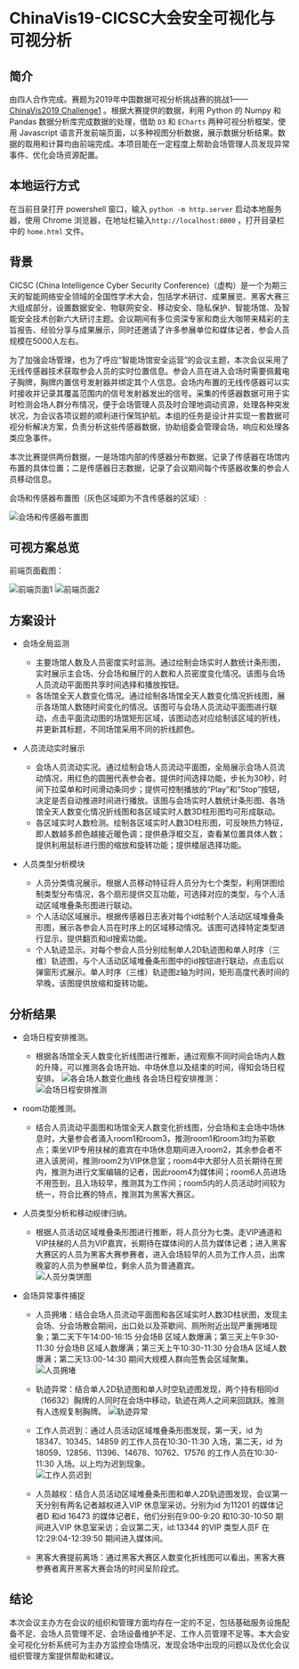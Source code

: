 # **ChinaVis19-CICSC大会安全可视化与可视分析**

## **简介**  
    
由四人合作完成。赛题为2019年中国数据可视分析挑战赛的挑战1—— [ChinaVis2019 Challenge1](http://www.chinavis.org/2019/challenge.html) 。根据大赛提供的数据，利用 Python 的 Numpy 和  Pandas 数据分析库完成数据的处理，借助 `D3` 和 `ECharts` 两种可视分析框架，使用 Javascript 语言开发前端页面，以多种视图分析数据，展示数据分析结果。数据的取用和计算均由前端完成。本项目能在一定程度上帮助会场管理人员发现异常事件、优化会场资源配置。

## **本地运行方式**

在当前目录打开 powershell 窗口，输入 `python -m http.server` 启动本地服务器，使用 Chrome 浏览器，在地址栏输入`http://localhost:8000` ，打开目录栏中的 `home.html` 文件。  


## **背景**
CICSC (China Intelligence Cyber Security Conference)（虚构）是一个为期三天的智能网络安全领域的全国性学术大会，包括学术研讨、成果展览、黑客大赛三大组成部分，设置数据安全、物联网安全、移动安全、隐私保护、智能场馆、及智能安全技术创新六大研讨主题。会议期间有多位资深专家和商业大咖带来精彩的主旨报告、经验分享与成果展示，同时还邀请了许多参展单位和媒体记者，参会人员规模在5000人左右。

为了加强会场管理，也为了呼应“智能场馆安全运营”的会议主题，本次会议采用了无线传感器技术获取参会人员的实时位置信息。参会人员在进入会场时需要佩戴电子胸牌，胸牌内置信号发射器并绑定其个人信息。会场内布置的无线传感器可以实时接收并记录其覆盖范围内的信号发射器发出的信号。采集的传感器数据可用于实时检测会场人群分布情况，便于会场管理人员及时合理地调动资源，处理各种突发状况，为会议各项议题的顺利进行保驾护航。本组的任务是设计并实现一套数据可视分析解决方案，负责分析这些传感器数据，协助组委会管理会场，响应和处理各类应急事件。 

本次比赛提供两份数据，一是场馆内部的传感器分布数据，记录了传感器在场馆内布置的具体位置；二是传感器日志数据，记录了会议期间每个传感器收集的参会人员移动信息。 
 
会场和传感器布置图（灰色区域即为不含传感器的区域）:

![会场和传感器布置图](images/会场和传感器布置图.jpg)


## **可视方案总览**  

 前端页面截图：

![前端页面1](images/前端页面1.png)
![前端页面2](images/前端页面2.png)

## **方案设计**

* 会场全局监测
  * 主要场馆人数及人员密度实时监测。通过绘制会场实时人数统计条形图，实时展示主会场、分会场和展厅的人数和人员密度变化情况。该图与会场人员流动平面图共享时间选择和播放按钮。
  * 各场馆全天人数变化情况。通过绘制各场馆全天人数变化情况折线图，展示各场馆人数随时间变化的情况。该图可与会场人员流动平面图进行联动，点击平面流动图的场馆矩形区域，该图动态对应绘制该区域的折线，并更新其标题，不同场馆采用不同的折线颜色。
  
* 人员流动实时展示
  * 会场人员流动实况。通过绘制会场人员流动平面图，全局展示会场人员流动情况，用红色的圆圈代表参会者。提供时间选择功能，步长为30秒，时间下拉菜单和时间滑动条同步；提供可控制播放的“Play”和“Stop”按钮，决定是否自动推进时间进行播放。该图与会场实时人数统计条形图、各场馆全天人数变化情况折线图和各区域实时人数3D柱形图均可形成联动。
  * 各区域实时人数检测。绘制各区域实时人数3D柱形图，可反映热力特征，即人数越多颜色越接近暖色调；提供悬浮框交互，查看某位置具体人数；提供利用鼠标进行图的缩放和旋转功能；提供楼层选择功能。

* 人员类型分析模块
  * 人员分类情况展示。根据人员移动特征将人员分为七个类型，利用饼图绘制类型分布情况，各个扇形提供交互功能，可选择对应的类型，与个人活动区域堆叠条形图进行联动。
  * 个人活动区域展示。根据传感器日志表对每个id绘制个人活动区域堆叠条形图，展示各参会人员在时序上的区域移动情况。该图可选择特定类型进行显示，提供翻页和id搜索功能。
  * 个人轨迹显示。对每个参会人员分别绘制单人2D轨迹图和单人时序（三维）轨迹图，与个人活动区域堆叠条形图中的id按钮进行联动，点击后以弹窗形式展示。单人时序（三维）轨迹图z轴为时间，矩形高度代表时间的早晚，该图提供放缩和旋转功能。

## **分析结果**

* 会场日程安排推测。
  * 根据各场馆全天人数变化折线图进行推断，通过观察不同时间会场内人数的升降，可以推测各会场开始、中场休息以及结束的时间，得知会场日程安排。
  ![各会场人数变化曲线](images/各会场人数变化曲线.png) 
  各会场日程安排推测：
  ![会场日程安排推测](images/会场日程安排推测.png)    

* room功能推测。
  * 结合人员流动平面图和场馆全天人数变化折线图，分会场和主会场中场休息时，大量参会者涌入room1和room3，推测room1和room3均为茶歇点；乘坐VIP专用扶梯的嘉宾在中场休息期间进入room2，其余参会者不进入该房间，推测room2为VIP休息室；room4中大部分人员长期待在房内，推测为进行文案编辑的记者，因此room4为媒体间；room6人员进场不用签到，且入场较早，推测其为工作间；room5内的人员活动时间较为统一，符合比赛的特点，推测其为黑客大赛区。

* 人员类型分析和移动规律归纳。
  * 根据人员活动区域堆叠条形图进行推断，将人员分为七类。走VIP通道和VIP扶梯的人员为VIP嘉宾，长期待在媒体间的人员为媒体记者；进入黑客大赛区的人员为黑客大赛参赛者，进入会场较早的人员为工作人员，出席晚宴的人员为参展单位，剩余人员为普通嘉宾。  
  ![人员分类饼图](images/人员分类饼图.png)

* 会场异常事件捕捉
  * 人员拥堵：结合会场人员流动平面图和各区域实时人数3D柱状图，发现主会场、分会场散会期间，出口处以及茶歇间、厕所附近出现严重拥堵现象；第二天下午14:00-16:15 分会场B 区域人数爆满；第三天上午9:30-11:30 分会场B 区域人数爆满；第三天上午10:30-11:30 分会场A 区域人数爆满；第二天13:00-14:30 期间大规模人群向签售会区域聚集。
  ![人员拥堵](images/人员拥堵.png)

  * 轨迹异常：结合单人2D轨迹图和单人时空轨迹图发现，两个持有相同id（16632）胸牌的人同时在会场中移动，轨迹在两人之间来回跳跃。推测有人违规复制胸牌。
  ![轨迹异常](images/轨迹异常.png)

  * 工作人员迟到：通过人员活动区域堆叠条形图发现，第一天，id 为18347、10345、14859 的工作人员在10:30-11:30 入场，第二天，id 为18059、12856、11396、14678、10762、17576 的工作人员在10:30-11:30 入场。以上均为迟到现象。  
  ![工作人员迟到](images/工作人员迟到.png)

  * 人员越权：结合人员活动区域堆叠条形图和单人2D轨迹图发现，会议第一天分别有两名记者越权进入VIP 休息室采访。分别为id 为11201 的媒体记者D 和id 16473 的媒体记者E，他们分别在9:00-9:20 和10:30-10:50 期间进入VIP 休息室采访；会议第二天，id:13344 的VIP 类型人员F 在12:29:04-12:39:50 期间进入媒体间。
  * 黑客大赛提前离场：通过黑客大赛区人数变化折线图可以看出，黑客大赛参赛者离开黑客大赛会场的时间呈阶段式。

## **结论**

本次会议主办方在会议的组织和管理方面均存在一定的不足，包括基础服务设施配备不足、会场人员管理不足、会场设备维护不足、工作人员管理不足等。本大会安全可视化分析系统可为主办方监控会场情况，发现会场中出现的问题以及优化会议组织管理方案提供帮助和建议。



